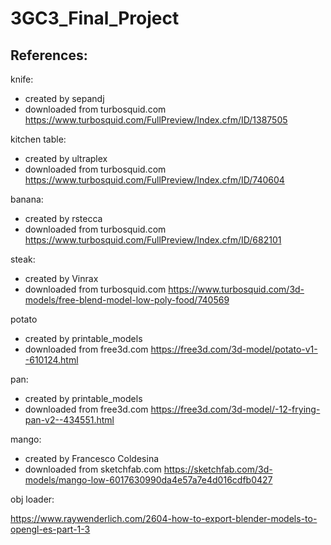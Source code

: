 # 3GC3_Final_Project


## References: 
knife: 
 - created by sepandj
 - downloaded from turbosquid.com
  https://www.turbosquid.com/FullPreview/Index.cfm/ID/1387505
 

kitchen table:
- created by ultraplex
- downloaded from turbosquid.com 
 https://www.turbosquid.com/FullPreview/Index.cfm/ID/740604
 
 
banana:
- created by rstecca
- downloaded from turbosquid.com
https://www.turbosquid.com/FullPreview/Index.cfm/ID/682101
 
 
steak: 
- created by Vinrax 
- downloaded from turbosquid.com 
 https://www.turbosquid.com/3d-models/free-blend-model-low-poly-food/740569
 
 
 
potato 
- created by printable_models 
- downloaded from free3d.com 
  https://free3d.com/3d-model/potato-v1--610124.html


pan:
- created by printable_models
- downloaded from free3d.com
https://free3d.com/3d-model/-12-frying-pan-v2--434551.html



mango: 
- created by Francesco Coldesina
- downloaded from sketchfab.com
 https://sketchfab.com/3d-models/mango-low-6017630990da4e57a7e4d016cdfb0427




obj loader:

https://www.raywenderlich.com/2604-how-to-export-blender-models-to-opengl-es-part-1-3
